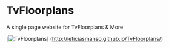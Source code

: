 # TvFloorplans
A single page website for TvFloorplans &amp; More

[![TvFloorplans](https://raw.github.com/leticiasmanso/TvFloorplans/master/preview.png)]
(http://leticiasmanso.github.io/TvFloorplans/)

